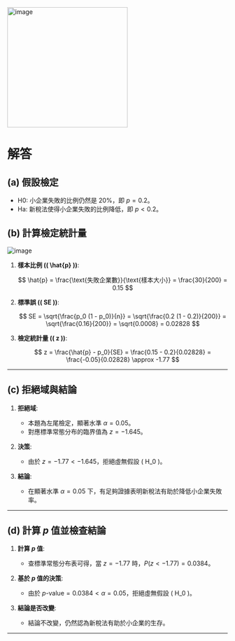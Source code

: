<img width="275" alt="image" src="https://github.com/user-attachments/assets/438811d6-1af5-48f9-a480-53d28a275ef4">

# 解答

## (a) 假設檢定
- H0: 小企業失敗的比例仍然是 20%，即 $p = 0.2$。
- Ha: 新稅法使得小企業失敗的比例降低，即 $p < 0.2$。

## (b) 計算檢定統計量

![image](https://github.com/user-attachments/assets/33a172fb-b78e-468d-9054-0c849ad3aad7)




1. **樣本比例 (\( \hat{p} \))**:
   
   $$
   \hat{p} = \frac{\text{失敗企業數}}{\text{樣本大小}} = \frac{30}{200} = 0.15
   $$

3. **標準誤 (\( SE \))**:
   
   $$
   SE = \sqrt{\frac{p_0 (1 - p_0)}{n}} = \sqrt{\frac{0.2 (1 - 0.2)}{200}} = \sqrt{\frac{0.16}{200}} = \sqrt{0.0008} = 0.02828
   $$

5. **檢定統計量 (\( z \))**:
   
   $$
   z = \frac{\hat{p} - p_0}{SE} = \frac{0.15 - 0.2}{0.02828} = \frac{-0.05}{0.02828} \approx -1.77
   $$

---

## (c) 拒絕域與結論

1. **拒絕域**:
   - 本題為左尾檢定，顯著水準 $\alpha = 0.05$。
   - 對應標準常態分布的臨界值為 $z = -1.645$。

2. **決策**:
   - 由於 $z = -1.77 < -1.645$，拒絕虛無假設 \( H_0 \)。

3. **結論**:
   - 在顯著水準 $\alpha = 0.05$ 下，有足夠證據表明新稅法有助於降低小企業失敗率。

---

## (d) 計算 $p$ 值並檢查結論

1. **計算 $p$ 值**:
   - 查標準常態分布表可得，當 $z = -1.77$ 時，$P(z < -1.77) = 0.0384$。

2. **基於 $p$ 值的決策**:
   - 由於 $p \text{-value} = 0.0384 < \alpha = 0.05$，拒絕虛無假設 \( H_0 \)。

3. **結論是否改變**:
   - 結論不改變，仍然認為新稅法有助於小企業的生存。

---

